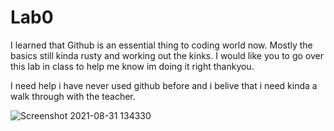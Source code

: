 # Lab0
 I learned that Github is an essential thing to coding world now. Mostly the basics still kinda rusty and working out the kinks. I would like you to go over this lab in class to help me know im doing it right thankyou.
 
 I need help i have never used github before and i belive that i need kinda a walk through with the teacher.
 
 
 
 
 
 
 
 
 
 
 ![Screenshot 2021-08-31 134330](https://user-images.githubusercontent.com/62612788/131550849-c330bd5f-2db8-469a-abf3-080bc783056e.png)

 
 
 
 
 
